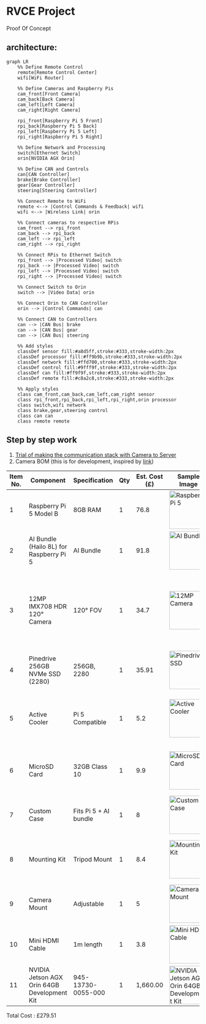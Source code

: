 # RVCE Project
Proof Of Concept
## architecture:

```mermaid
graph LR
    %% Define Remote Control
    remote[Remote Control Center]
    wifi[WiFi Router]
    
    %% Define Cameras and Raspberry Pis
    cam_front[Front Camera]
    cam_back[Back Camera]
    cam_left[Left Camera]
    cam_right[Right Camera]
    
    rpi_front[Raspberry Pi 5 Front]
    rpi_back[Raspberry Pi 5 Back]
    rpi_left[Raspberry Pi 5 Left]
    rpi_right[Raspberry Pi 5 Right]
    
    %% Define Network and Processing
    switch[Ethernet Switch]
    orin[NVIDIA AGX Orin]
    
    %% Define CAN and Controls
    can[CAN Controller]
    brake[Brake Controller]
    gear[Gear Controller]
    steering[Steering Controller]
    
    %% Connect Remote to WiFi
    remote <--> |Control Commands & Feedback| wifi
    wifi <--> |Wireless Link| orin
    
    %% Connect cameras to respective RPis
    cam_front --> rpi_front
    cam_back --> rpi_back
    cam_left --> rpi_left
    cam_right --> rpi_right
    
    %% Connect RPis to Ethernet Switch
    rpi_front --> |Processed Video| switch
    rpi_back --> |Processed Video| switch
    rpi_left --> |Processed Video| switch
    rpi_right --> |Processed Video| switch
    
    %% Connect Switch to Orin
    switch --> |Video Data| orin
    
    %% Connect Orin to CAN Controller
    orin --> |Control Commands| can
    
    %% Connect CAN to Controllers
    can --> |CAN Bus| brake
    can --> |CAN Bus| gear
    can --> |CAN Bus| steering
    
    %% Add styles
    classDef sensor fill:#a8d5ff,stroke:#333,stroke-width:2px
    classDef processor fill:#ff9b9b,stroke:#333,stroke-width:2px
    classDef network fill:#ffd700,stroke:#333,stroke-width:2px
    classDef control fill:#9fff9f,stroke:#333,stroke-width:2px
    classDef can fill:#ff9f9f,stroke:#333,stroke-width:2px
    classDef remote fill:#c8a2c8,stroke:#333,stroke-width:2px
    
    %% Apply styles
    class cam_front,cam_back,cam_left,cam_right sensor
    class rpi_front,rpi_back,rpi_left,rpi_right,orin processor
    class switch,wifi network
    class brake,gear,steering control
    class can can
    class remote remote
```

## Step by step work
1. [Trial of making the communication stack with Camera to Server](./com/communication.md)
2. Camera BOM (this is for development, inspired by [link](https://datarootlabs.com/blog/hailo-ai-kit-raspberry-pi-5-setup-and-computer-vision-pipelines#implementing-custom-detection-tracking-pipeline))

| Item No. | Component                                        | Specification      | Qty | Est. Cost (£) | Sample Image                                                                                              | Link                                                                                   | Notes                                                |
|----------|--------------------------------------------------|---------------------|-----|----------------|-----------------------------------------------------------------------------------------------------------|----------------------------------------------------------------------------------------|------------------------------------------------------|
| 1        | Raspberry Pi 5 Model B                           | 8GB RAM             | 1   | 76.8           | <img src="https://thepihut.com/cdn/shop/files/raspberry-pi-5-raspberry-pi-40958498898115_700x.jpg?v=1695819922" alt="Raspberry Pi 5" width="100"/> | [Link](https://thepihut.com/products/raspberry-pi-5?variant=42531604955331) |                                                      |
| 2        | AI Bundle (Hailo 8L) for Raspberry Pi 5         | AI Bundle           | 1   | 91.8           | <img src="https://thepihut.com/cdn/shop/files/ai-bundle-hailo-8l-for-raspberry-pi-5-pineboards-106038-42832289726659_700x.jpg?v=1724824572" alt="AI Bundle" width="100"/> | [Link](https://thepihut.com/products/ai-bundle-hailo-8l-for-raspberry-pi-5) |                                                      |
| 3        | 12MP IMX708 HDR 120° Camera                     | 120° FOV            | 1   | 34.7           | <img src="https://thepihut.com/cdn/shop/files/arducam-12mp-imx708-hdr-120-camera-module-with-wide-angle-m12-lens-for-raspberry-pi-arducam-b0310-40596338049219_700x.jpg?v=1724774228" alt="12MP Camera" width="100"/> | [Link](https://thepihut.com/products/arducam-12mp-imx708-hdr-120-wide-angle-camera-module-with-m12-lens-for-raspberry-pi) | Arducam 12MP IMX708 HDR 120° Camera Module with Wide-Angle M12 Lens for Raspberry Pi |
| 4        | Pinedrive 256GB NVMe SSD (2280)                 | 256GB, 2280         | 1   | 35.91          | <img src="https://thepihut.com/cdn/shop/files/pinedrive-256gb-nvme-ssd-2280-pineboards-105969-42368160202947_700x.jpg?v=1717692241" alt="Pinedrive SSD" width="100"/> | [Link](https://thepihut.com/products/pinedrive-256gb-nvme-ssd-2280) |                                                      |
| 5        | Active Cooler                                    | Pi 5 Compatible     | 1   | 5.2            | <img src="https://thepihut.com/cdn/shop/files/argon-thrml-30mm-active-cooler-for-raspberry-pi-5-argon40-41416718024899_700x.jpg?v=1704902893" alt="Active Cooler" width="100"/> | [Link](https://thepihut.com/products/argon-thrml-30mm-active-cooler-for-raspberry-pi-5) | Argon THRML 30mm Active Cooler for Raspberry Pi 5  |
| 6        | MicroSD Card                                    | 32GB Class 10       | 1   | 9.9            | <img src="https://thepihut.com/cdn/shop/files/official-pi-hole-raspberry-pi-4-kit-the-pi-hut-105033-43171441311939_700x.jpg?v=1726632845" alt="MicroSD Card" width="100"/> | [Link](https://thepihut.com/products/noobs-preinstalled-sd-card) | Official Raspberry Pi Micro SD Card with RPi OS Pre-Installed |
| 7        | Custom Case                                      | Fits Pi 5 + AI bundle | 1   | 8              | <img src="https://thepihut.com/cdn/shop/files/layer-case-for-pineboards-hats-the-pi-hut-tph-078-42874102055107_700x.jpg?v=1724811056" alt="Custom Case" width="100"/> | [Link](https://thepihut.com/products/layer-case-for-pineboards-hats) | Just for a development                               |
| 8        | Mounting Kit                                     | Tripod Mount        | 1   | 8.4            | <img src="https://thepihut.com/cdn/shop/files/die-cast-tripod-mount-for-raspberry-pi-camera-modules-entaniya-106019-42832871063747_700x.jpg?v=1724814306" alt="Mounting Kit" width="100"/> | [Link](https://thepihut.com/products/die-cast-tripod-mount-for-raspberry-pi-camera-modules) | Die-cast Tripod Mount for Raspberry Pi Camera Modules |
| 9        | Camera Mount                                     | Adjustable          | 1   | 5              | <img src="https://thepihut.com/cdn/shop/files/extendable-tripod-for-raspberry-pi-hq-camera-the-pi-hut-106062-42899004326083_700x.jpg?v=1724815391" alt="Camera Mount" width="100"/> | [Link](https://thepihut.com/products/extendable-tripod-for-raspberry-pi-hq-camera) | Extendable Tripod for Raspberry Pi HQ Camera       |
| 10       | Mini HDMI Cable                                  | 1m length           | 1   | 3.8            | <img src="https://thepihut.com/cdn/shop/products/micro-hdmi-to-hdmi-cable-for-raspberry-pi-4-the-pi-hut-103596-29915930689731_700x.jpg?v=1646362088" alt="Mini HDMI Cable" width="100"/> | [Link](https://thepihut.com/products/hdmi-to-micro-hdmi-cable-2m-gold-plated?variant=40818117050563) |                                                      |
| 11      | NVIDIA Jetson AGX Orin 64GB Development Kit     | 945-13730-0055-000         | 1   | 1,660.00           | <img src="https://www.realtimesai.com/Uploads/624e4322a87ee.jpg" alt="NVIDIA Jetson AGX Orin 64GB Development Kit" width="100"/> | [Link](https://uk.rs-online.com/web/p/processor-development-tools/2539662?cm_mmc=UK-PLA-DS3A-_-bing-_-PLA_UK_EN_Catch+All-_-Electronic+Components,+Power+%26+Connectors-_-2539662&matchtype=e&pla-4574724306713135&cq_src=google_ads&cq_cmp=554644865&cq_term=&cq_plac=&cq_net=o&cq_plt=gp&gclid=fedbc2974bc911786985a5baae8603e6&gclsrc=3p.ds&msclkid=fedbc2974bc911786985a5baae8603e6) |                                                      |

Total Cost : £279.51



